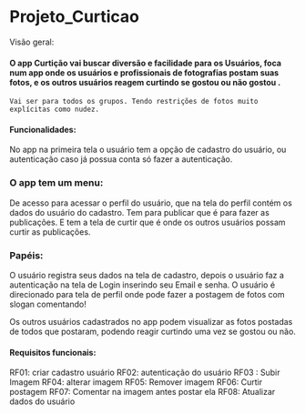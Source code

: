 # Projeto_Curticao

         											
Visão geral:

#### O app Curtição vai buscar diversão e facilidade para os Usuários, foca num app onde os usuários e profissionais de fotografias postam suas fotos, e os outros usuários reagem curtindo se gostou ou não gostou .
	Vai ser para todos os grupos. Tendo restrições de fotos muito explícitas como nudez.

 #### Funcionalidades:
No app na primeira tela o usuário tem a opção de cadastro do usuário, ou autenticação caso já possua conta só fazer a autenticação.

### O app tem um menu:
 De acesso para acessar o perfil do usuário, que na tela do perfil contém os dados do usuário do cadastro.
 Tem para publicar que é para fazer as publicações. 
 E tem a tela de curtir que é onde os outros usuários possam curtir as publicações.


 ### Papéis:
O usuário registra seus dados na tela de cadastro, depois o usuário faz a autenticação na tela de Login inserindo seu  Email e senha.
O usuário é direcionado para tela de perfil onde pode fazer a postagem de fotos com slogan comentando!

Os outros usuários cadastrados no app podem visualizar as fotos postadas de todos que postaram, podendo reagir curtindo uma vez se gostou ou não.  

#### Requisitos funcionais:
RF01: criar cadastro usuário
RF02: autenticação do usuário
RF03 : Subir Imagem
RF04: alterar imagem
RF05: Remover imagem
RF06: Curtir postagem
RF07: Comentar na imagem antes postar ela
RF08: Atualizar dados do usuário

